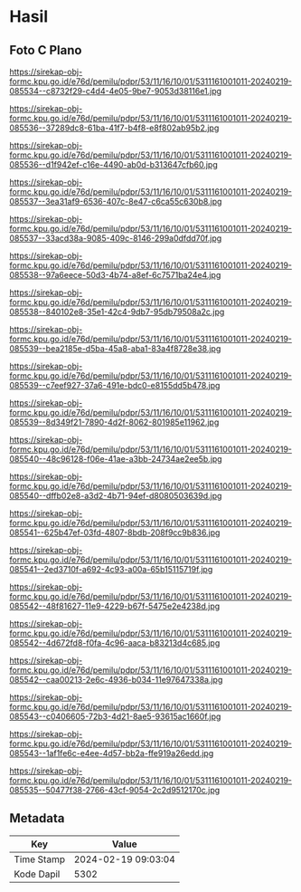 # Hasil

## Foto C Plano

https://sirekap-obj-formc.kpu.go.id/e76d/pemilu/pdpr/53/11/16/10/01/5311161001011-20240219-085534--c8732f29-c4d4-4e05-9be7-9053d38116e1.jpg

https://sirekap-obj-formc.kpu.go.id/e76d/pemilu/pdpr/53/11/16/10/01/5311161001011-20240219-085536--37289dc8-61ba-41f7-b4f8-e8f802ab95b2.jpg

https://sirekap-obj-formc.kpu.go.id/e76d/pemilu/pdpr/53/11/16/10/01/5311161001011-20240219-085536--d1f942ef-c16e-4490-ab0d-b313647cfb60.jpg

https://sirekap-obj-formc.kpu.go.id/e76d/pemilu/pdpr/53/11/16/10/01/5311161001011-20240219-085537--3ea31af9-6536-407c-8e47-c6ca55c630b8.jpg

https://sirekap-obj-formc.kpu.go.id/e76d/pemilu/pdpr/53/11/16/10/01/5311161001011-20240219-085537--33acd38a-9085-409c-8146-299a0dfdd70f.jpg

https://sirekap-obj-formc.kpu.go.id/e76d/pemilu/pdpr/53/11/16/10/01/5311161001011-20240219-085538--97a6eece-50d3-4b74-a8ef-6c7571ba24e4.jpg

https://sirekap-obj-formc.kpu.go.id/e76d/pemilu/pdpr/53/11/16/10/01/5311161001011-20240219-085538--840102e8-35e1-42c4-9db7-95db79508a2c.jpg

https://sirekap-obj-formc.kpu.go.id/e76d/pemilu/pdpr/53/11/16/10/01/5311161001011-20240219-085539--bea2185e-d5ba-45a8-aba1-83a4f8728e38.jpg

https://sirekap-obj-formc.kpu.go.id/e76d/pemilu/pdpr/53/11/16/10/01/5311161001011-20240219-085539--c7eef927-37a6-491e-bdc0-e8155dd5b478.jpg

https://sirekap-obj-formc.kpu.go.id/e76d/pemilu/pdpr/53/11/16/10/01/5311161001011-20240219-085539--8d349f21-7890-4d2f-8062-801985e11962.jpg

https://sirekap-obj-formc.kpu.go.id/e76d/pemilu/pdpr/53/11/16/10/01/5311161001011-20240219-085540--48c96128-f06e-41ae-a3bb-24734ae2ee5b.jpg

https://sirekap-obj-formc.kpu.go.id/e76d/pemilu/pdpr/53/11/16/10/01/5311161001011-20240219-085540--dffb02e8-a3d2-4b71-94ef-d8080503639d.jpg

https://sirekap-obj-formc.kpu.go.id/e76d/pemilu/pdpr/53/11/16/10/01/5311161001011-20240219-085541--625b47ef-03fd-4807-8bdb-208f9cc9b836.jpg

https://sirekap-obj-formc.kpu.go.id/e76d/pemilu/pdpr/53/11/16/10/01/5311161001011-20240219-085541--2ed3710f-a692-4c93-a00a-65b15115719f.jpg

https://sirekap-obj-formc.kpu.go.id/e76d/pemilu/pdpr/53/11/16/10/01/5311161001011-20240219-085542--48f81627-11e9-4229-b67f-5475e2e4238d.jpg

https://sirekap-obj-formc.kpu.go.id/e76d/pemilu/pdpr/53/11/16/10/01/5311161001011-20240219-085542--4d672fd8-f0fa-4c96-aaca-b83213d4c685.jpg

https://sirekap-obj-formc.kpu.go.id/e76d/pemilu/pdpr/53/11/16/10/01/5311161001011-20240219-085542--caa00213-2e6c-4936-b034-11e97647338a.jpg

https://sirekap-obj-formc.kpu.go.id/e76d/pemilu/pdpr/53/11/16/10/01/5311161001011-20240219-085543--c0406605-72b3-4d21-8ae5-93615ac1660f.jpg

https://sirekap-obj-formc.kpu.go.id/e76d/pemilu/pdpr/53/11/16/10/01/5311161001011-20240219-085543--1af1fe6c-e4ee-4d57-bb2a-ffe919a26edd.jpg

https://sirekap-obj-formc.kpu.go.id/e76d/pemilu/pdpr/53/11/16/10/01/5311161001011-20240219-085535--50477f38-2766-43cf-9054-2c2d9512170c.jpg


## Metadata

| Key        | Value               |
| ---------- | ------------------- |
| Time Stamp | 2024-02-19 09:03:04 |
| Kode Dapil | 5302                |




